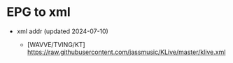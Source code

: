 # EPG to xml

* xml addr (updated 2024-07-10)

  - [WAVVE/TVING/KT]
    https://raw.githubusercontent.com/jassmusic/KLive/master/klive.xml

